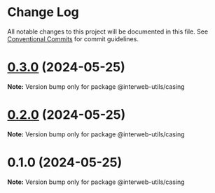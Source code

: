 # Change Log

All notable changes to this project will be documented in this file.
See [Conventional Commits](https://conventionalcommits.org) for commit guidelines.

# [0.3.0](https://github.com/cosmology-tech/interweb-utils/compare/@interweb-utils/casing@0.2.0...@interweb-utils/casing@0.3.0) (2024-05-25)

**Note:** Version bump only for package @interweb-utils/casing





# [0.2.0](https://github.com/cosmology-tech/interweb-utils/compare/@interweb-utils/casing@0.1.0...@interweb-utils/casing@0.2.0) (2024-05-25)

**Note:** Version bump only for package @interweb-utils/casing





# 0.1.0 (2024-05-25)

**Note:** Version bump only for package @interweb-utils/casing
